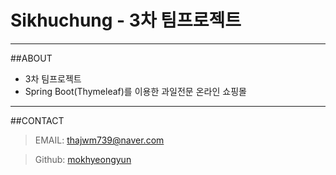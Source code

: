 # Sikhuchung - 3차 팀프로젝트
---
##ABOUT
- 3차 팀프로젝트
- Spring Boot(Thymeleaf)를 이용한 과일전문 온라인 쇼핑몰
---
##CONTACT
> EMAIL: <thajwm739@naver.com>

> Github: [mokhyeongyun](https://github.com/mokhyeongyun "바로가기")
